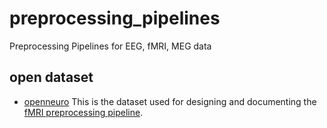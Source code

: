# preprocessing_pipelines
Preprocessing Pipelines for EEG, fMRI, MEG data

## open dataset
- [openneuro](https://openneuro.org/datasets/ds003927/versions/1.0.1)
This is the dataset used for designing and documenting the [fMRI preprocessing pipeline](https://github.com/nmningmei/preprocessing_pipelines/blob/master/FSL_vs_nipype_fsl_preprocessing.ipynb).
